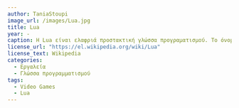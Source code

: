```yaml
---
author: TaniaStoupi
image_url: /images/Lua.jpg
title: Lua
year: -
caption: Η Lua είναι ελαφριά προστακτική γλώσσα προγραματισμού. Το όνομα προέρχεται από την πορτογαλλική λέξη lua που σημαίνει "φεγγάρι". Η Lua έχει ένα σχετικά απλό C API. Η Lua έχει χρησιμοποιηθεί σε πολλές εφαρμογές, εμπορικές και μη-εμπορικές, και ιδιαίτερα στη βιομηχανία βιντεοπαιχνιδιών. 
license_url: "https://el.wikipedia.org/wiki/Lua" 
license_text: Wikipedia 
categories:
  - Εργαλεία
  - Γλώσσα προγραμματισμού
tags:
  - Video Games
  - Lua 
---
```


